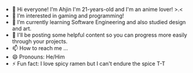 - 👋 Hi everyone! I’m Ahjin I'm 21-years-old and I'm an anime lover! >.<
- 👀 I’m interested in gaming and programming!
- 🌱 I’m currently learning Software Engineering and also studied design and art.
- 💞️ I'll be posting some helpful content so you can progress more easily through your projects.
- 📫 How to reach me ...
- 😄 Pronouns: He/Him
- ⚡ Fun fact: I love spicy ramen but I can't endure the spice T-T

<!---
AhjinDev/AhjinDev is a ✨ special ✨ repository because its `README.md` (this file) appears on your GitHub profile.
You can click the Preview link to take a look at your changes.
--->
